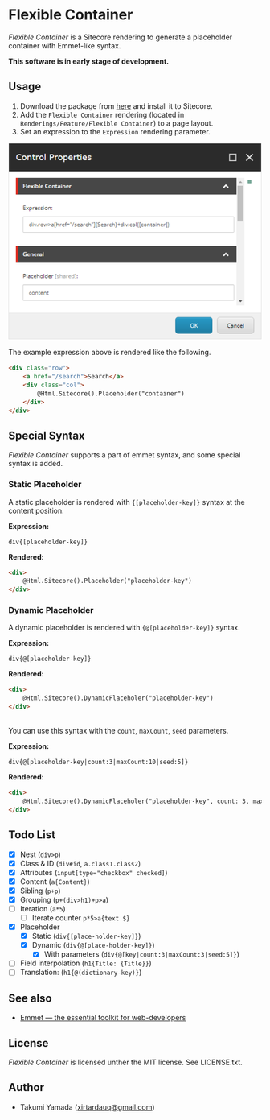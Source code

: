 # Flexible Container
*Flexible Container* is a Sitecore rendering to generate a placeholder container with Emmet-like syntax.

**This software is in early stage of development.**

## Usage
1. Download the package from [here](https://github.com/xirtardauq/flexible-container/releases) and install it to Sitecore.
1. Add the `Flexible Container` rendering (located in `Renderings/Feature/Flexible Container`) to a page layout.
1. Set an expression to the `Expression` rendering parameter.

![](./img/control-properties.png)

The example expression above is rendered like the following.

```html
<div class="row">
    <a href="/search">Search</a>
    <div class="col">
        @Html.Sitecore().Placeholder("container")
    </div>
</div>
```

## Special Syntax
*Flexible Container* supports a part of emmet syntax, and some special syntax is added.

### Static Placeholder
A static placeholder is rendered with `{[placeholder-key]}` syntax at the content position.

**Expression:**
```
div{[placeholder-key]}
```

**Rendered:**
```html
<div>
    @Html.Sitecore().Placeholder("placeholder-key")
</div>
```

### Dynamic Placeholder
A dynamic placeholder is rendered with `{@[placeholder-key]}` syntax.

**Expression:**
```
div{@[placeholder-key]}
```

**Rendered:**
```html
<div>
    @Html.Sitecore().DynamicPlaceholer("placeholder-key")
</div>
```

\
You can use this syntax with the `count`, `maxCount`, `seed` parameters.

**Expression:**
```
div{@[placeholder-key|count:3|maxCount:10|seed:5]}
```

**Rendered:**
```html
<div>
    @Html.Sitecore().DynamicPlaceholer("placeholder-key", count: 3, maxCount: 10, seed: 5)
</div>
```

## Todo List
- [x] Nest (`div>p`)
- [x] Class & ID (`div#id`, `a.class1.class2`)
- [x] Attributes (`input[type="checkbox" checked]`)
- [x] Content (`a{Content}`)
- [x] Sibling (`p+p`)
- [x] Grouping (`p+(div>h1)+p>a`)
- [ ] Iteration (`a*5`)
	- [ ] Iterate counter `p*5>a{text $}`
- [x] Placeholder
	- [x] Static (`div{[place-holder-key]}`)
	- [x] Dynamic (`div{@[place-holder-key]}`)
        - [x] With parameters (`div{@[key|count:3|maxCount:3|seed:5]}`)
- [ ] Field interpolation (`h1{Title: {Title}}`)
- [ ] Translation: (`h1{@(dictionary-key)}`)

## See also
- [Emmet — the essential toolkit for web-developers](https://emmet.io/)

## License
*Flexible Container* is licensed unther the MIT license. See LICENSE.txt.

## Author
- Takumi Yamada (xirtardauq@gmail.com)
